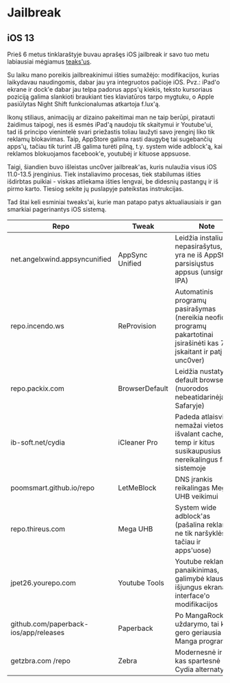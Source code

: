 # Jailbreak

## iOS 13

Prieš 6 metus tinklaraštyje buvau aprašęs iOS jailbreak ir savo tuo metu labiausiai mėgiamus [teaks'us](https://www.reanimated.lt/wiki/technologijos/it-talk/ios-jailbreakas-ir-ka-su-juo-veikti).&#x20;

Su laiku mano poreikis jailbreakinimui išties sumažėjo: modifikacijos, kurias laikydavau naudingomis, dabar jau yra integruotos pačioje iOS. Pvz.: iPad'o ekrane ir dock'e dabar jau telpa padorus apps'ų kiekis, teksto kursoriaus poziciją galima slankioti braukiant ties klaviatūros tarpo mygtuku, o&#x20;Apple pasiūlytas Night Shift funkcionalumas atkartoja f.lux'ą.

Ikonų stiliaus, animacijų ar dizaino pakeitimai man ne taip berūpi, piratauti žaidimus taipogi, nes iš esmės iPad'ą naudoju tik skaitymui ir Youtube'ui, tad iš principo vienintelė svari priežastis toliau laužyti savo įrenginį liko tik reklamų blokavimas. Taip, AppStore galima rasti daugybę tai sugebančių apps'ų, tačiau tik turint JB galima turėti pilną, t.y. system wide adblock'ą, kai reklamos blokuojamos facebook'e, youtubėj ir kituose appsuose.

Taigi, šiandien buvo išleistas unc0ver jailbreak'as, kuris nulaužia visus iOS 11.0-13.5 įrenginius. Tiek instaliavimo procesas, tiek stabilumas išties išdirbtas puikiai - viskas atliekama išties lengvai, be didesnių pastangų ir iš pirmo karto. Tiesiog sekite jų puslapyje pateikstas instrukcijas.

Tad štai keli esminiai tweaks'ai, kurie man patapo patys aktualiausiais ir gan smarkiai pagerinantys iOS sistemą.&#x20;

| Repo                                  | Tweak           | Note                                                                                                                        |
| ------------------------------------- | --------------- | --------------------------------------------------------------------------------------------------------------------------- |
| net.angelxwind.appsyncunified         | AppSync Unified | Leidžia instaliuoti nepasirašytus, tai yra ne iš AppStore parsisiųstus appsus (unsigned IPA)                                |
| repo.incendo.ws                       | ReProvision     | Automatinis programų pasirašymas (nereikia neoficialių programų pakartotinai įsirašinėti kas 7d, įskaitant ir patį unc0ver) |
| repo.packix.com                       | BrowserDefault  | Leidžia nustatyti default browserį (nuorodos nebeatidarinėjamos Safaryje)                                                   |
| ib-soft.net/cydia                     | iCleaner Pro    | Padeda atlaisvinti nemažai vietos, išvalant cache, temp ir kitus susikaupusius ir nereikalingus failus sistemoje            |
| poomsmart.github.io/repo              | LetMeBlock      | DNS įrankis reikalingas Mega UHB veikimui                                                                                   |
| repo.thireus.com                      | Mega UHB        | System wide adblock'as (pašalina reklamas ne tik naršyklėse, tačiau ir apps'uose)                                           |
| jpet26.yourepo.com                    | Youtube Tools   | Youtube reklamų panaikinimas, galimybė klausyti išjungus ekraną, interface'o modifikacijos                                  |
| github.com/paperback-ios/app/releases | Paperback       | Po MangaRock uždarymo, tai ko gero geriausia Manga programėlė                                                               |
| getzbra.com&#xD;/repo                 | Zebra           | Modernesnė ir kur kas spartesnė Cydia alternatyva                                                                           |
